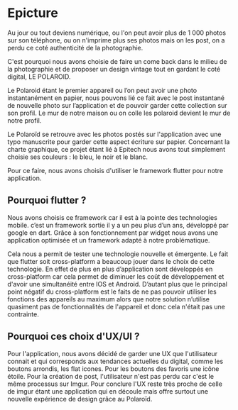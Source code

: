 # Epicture

Au jour ou tout deviens numérique, ou l'on peut avoir plus de 1 000 photos sur son téléphone, ou on n'imprime plus ses photos mais on les post, on a perdu ce coté authenticité de la photographie. 

C'est pourquoi nous avons choisie de faire un come back dans le milieu de la photographie et de proposer un design vintage tout en gardant le coté digital, LE POLAROID. 

Le Polaroid étant le premier appareil ou l’on peut avoir une photo instantanément en papier, nous pouvons lié ce fait avec le post instantané de nouvelle photo sur l’application et de pouvoir garder cette collection sur son profil. Le mur de notre maison ou on colle les polaroid devient le mur de notre profil. 

Le Polaroïd se retrouve avec les photos postés sur l'application avec une typo manuscrite pour garder cette aspect écriture sur papier. Concernant la charte graphique, ce projet étant lié à Epitech nous avons tout simplement choisie ses couleurs : le bleu, le noir et le blanc.

Pour ce faire, nous avons choisis d'utiliser le framework flutter pour notre application.

## Pourquoi flutter ?

  Nous avons choisis ce framework car il est à la pointe des technologies mobile. c’est un framework sortie il y a un peu plus d’un ans, développé par google en dart. Grâce à son fonctionnement par widget nous avons une application optimisée et un framework adapté à notre problématique.
  
   Cela nous a permit de tester une technologie nouvelle et émergente. Le fait que flutter soit cross-platform a beaucoup jouer dans le choix de cette technologie. En effet de plus en plus d’application sont développés en cross-platform car cela permet de diminuer les coût de développement et d'avoir une simultanéité entre IOS et Android. D’autant plus que le principal point négatif du cross-platform est le faits de ne pas pouvoir utiliser les fonctions des appareils au maximum alors que notre solution n’utilise quasiment pas de fonctionnalités de l'appareil et donc cela n'était pas une contrainte.
    
## Pourquoi ces choix d'UX/UI ?

Pour l'application, nous avons décidé de garder une UX que l'utilisateur connait et qui corresponds aux tendances actuelles du digital, comme les boutons arrondis, les flat icones. Pour les boutons des favoris une icône étoile. Pour la création de post, l'utilisateur n'est pas perdu car c'est le même processus sur Imgur. Pour conclure l'UX reste très proche de celle de imgur étant une application qui en découle mais offre surtout une nouvelle expérience de design grâce au Polaroïd.
